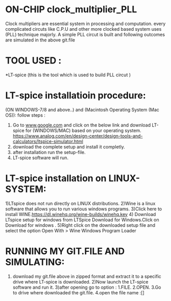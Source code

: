 # ON-CHIP clock_multiplier_PLL

Clock multipliers are essential system in processing and computation. 
every complicated circuts like C.P.U and other more clocked based system uses (PLL) technique majorly.
A simple PLL circut is built and following outcomes are simulated in the above git.file

# TOOL USED :
*LT-spice (this is the tool which is used to build PLL circut )

# LT-spice installatioin procedure:
 (ON WINDOWS-7/8 and above..) and (Macintosh Operating System (Mac OS)):
 follow steps :
 1) Go to www.google.com and click on the below link and download LT-spice for (WINDOWS/MAC) based on your operating system.
 https://www.analog.com/en/design-center/design-tools-and-calculators/ltspice-simulator.html
 2) download the complete setup and install it completly.
 3) after installation run the setup-file.
 4) LT-spice software will run.
# LT-spice installation on LINUX-SYSTEM:
 1)LTspice does not run directly on LINUX distributions. 
 2)Wine is a linux software that allows you to run various windows programs.
 3)Click here to install WINE.https://dl.winehq.org/wine-builds/winehq.key
 4) Download LTspice setup for windows from LTSpice Download for Windows.Click on Download for windows .
 5)Right click on the downloaded setup file and select the option Open With > Wine Windows Program Loader
 
# RUNNING MY GIT.FILE AND SIMULATING:
1) download my git.file above in zipped format and extract it to a specific drive where LT-spice is downloaded.
2)Now launch the LT-spice software and run it.
3)after opening go to option :
                         1.FILE.
                         2.OPEN.
                         3.Go to drive where downloaded the git.file.
                         4.open the file name :[]

                               
                                
                         







